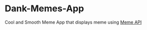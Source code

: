 # Dank-Memes-App
Cool and Smooth Meme App that displays meme using [Meme API](https://github.com/D3vd/Meme_Api)
